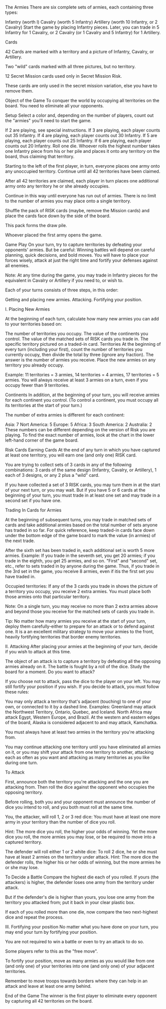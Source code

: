 The Armies
There are six complete sets of armies, each containing three types:

Infantry (worth l)
Cavalry (worth 5 Infantry)
Artillery (worth 10 Infantry, or 2 Cavalry)
Start the game by placing Infantry pieces. Later, you can trade in 5 Infantry for 1 Cavalry, or 2 Cavalry (or 1 Cavalry and 5 Infantry) for 1 Artillery.


Cards

42 Cards are marked with a territory and a picture of Infantry, Cavalry, or Artillery.

Two "wild" cards marked with all three pictures, but no territory.

12 Secret Mission cards used only in Secret Mission Risk.

These cards are only used in the secret mission variation, else you have to remove them.


Object of the Game
To conquer the world by occupying all territories on the board. You need to eliminate all your opponents.


Setup
Select a color and, depending on the number of players, count out the "armies" you'll need to start the game.

If 2 are playing, see special instructions.
If 3 are playing, each player counts out 35 Infantry.
If 4 are playing, each player counts out 30 Infantry.
If 5 are playing, each player counts out 25 Infantry.
If 6 are playing, each player counts out 20 Infantry.
Roll one die. Whoever rolls the highest number takes one Infantry piece from his or her pile and places it onto any territory on the board, thus claiming that territory.

Starting to the left of the first player, in turn, everyone places one army onto any unoccupied territory. Continue until all 42 territories have been claimed.

After all 42 territories are claimed, each player in turn places one additional army onto any territory he or she already occupies.

Continue in this way until everyone has run out of armies. There is no limit to the number of armies you may place onto a single territory.

Shuffle the pack of RISK cards (maybe, remove the Mission cards) and place the cards face down by the side of the board.

This pack forms the draw pile.

Whoever placed the first army opens the game.


Game Play
On your turn, try to capture territories by defeating your opponents' armies. But be careful: Winning battles will depend on careful planning, quick decisions, and bold moves. You will have to place your forces wisely, attack at just the right time and fortify your defenses against all enemies.

Note: At any time during the game, you may trade in Infantry pieces for the equivalent in Cavalry or Artillery if you need to, or wish to.

Each of your turns consists of three steps, in this order:

Getting and placing new armies.
Attacking.
Fortifying your position.

I. Placing New Armies

At the beginning of each turn, calculate how many new armies you can add to your territories based on:

The number of territories you occupy.
The value of the continents you control.
The value of the matched sets of RISK cards you trade in.
The specific territory pictured on a traded-in card.
Territories
At the beginning of every turn (including your first), count the number of territories you currently occupy, then divide the total by three (ignore any fraction). The answer is the number of armies you receive. Place the new armies on any territory you already occupy.

Example: 11 territories = 3 armies, 14 territories = 4 armies, 17 territories = 5 armies. You will always receive at least 3 armies on a turn, even if you occupy fewer than 9 territories.

Continents
In addition, at the beginning of your turn, you will receive armies for each continent you control. (To control a continent, you must occupy all its territories at the start of your turn.)

The number of extra armies is different for each continent:

Asia: 7
Nort America: 5
Europe: 5
Africa: 3
South America: 2
Australia: 2
These numbers can be different depending on the version of Risk you are playing. To find the exact number of armies, look at the chart in the lower left-hand corner of the game board.




Risk Cards
Earning Cards
At the end of any turn in which you have captured at least one territory, you will earn one (and only one) RISK card.

You are trying to collect sets of 3 cards in any of the following combinations: 3 cards of the same design (Infantry, Cavalry, or Artillery), 1 each of 3 designs, or any 2 plus a "wild" card.

If you have collected a set of 3 RISK cards, you may turn them in at the start of your next turn, or you may wait. But if you have 5 or 6 cards at the beginning of your turn, you must trade in at least one set and may trade in a second set if you have one.

Trading In Cards for Armies

At the beginning of subsequent turns, you may trade in matched sets of cards and take additional armies based on the total number of sets anyone has traded in so far. For quick reference, keep traded-in cards face down under the bottom edge of the game board to mark the value (in armies) of the next trade.

After the sixth set has been traded in, each additional set is worth 5 more armies. Example: If you trade in the seventh set, you get 20 armies; if you trade in the eighth, you get 25 armies, and so on. "First" and "second" set, etc., refer to sets traded in by anyone during the game. Thus, if you trade in the 3rd set in the game, you receive 8 armies, even if itis the first set you have traded in.

Occupied territories: If any of the 3 cards you trade in shows the picture of a territory you occupy, you receive 2 extra armies. You must place both those armies onto that particular territory.

Note: On a single turn, you may receive no more than 2 extra armies above and beyond those you receive for the matched sets of cards you trade in.

Tip: No matter how many armies you receive at the start of your turn, deploy them carefully-either to prepare for an attack or to defend against one. It is a an excellent military strategy to move your armies to the front, heavily fortifying territories that border enemy territories.


II. Attacking
After placing your armies at the beginning of your turn, decide if you wish to attack at this time.

The object of an attack is to capture a territory by defeating all the opposing armies already on it. The battle is fought by a roll of the dice. Study the board for a moment. Do you want to attack?

If you choose not to attack, pass the dice to the player on your left. You may still fortify your position if you wish. If you decide to attack, you must follow these rules:

You may only attack a territory that's adjacent (touching) to one of your own, or connected to it by a dashed line. Examples: Greenland may attack the Northwest Territory, Ontario, Quebec, and Iceland. North Africa may attack Egypt, Western Europe, and Brazil. At the western and eastern edges of the board, Alaska is considered adjacent to and may attack, Kamchatka.

You must always have at least two armies in the territory you're attacking from.

You may continue attacking one territory until you have eliminated all armies on it, or you may shift your attack from one territory to another, attacking each as often as you want and attacking as many territories as you like during one turn.

To Attack

First, announce both the territory you're attacking and the one you are attacking from. Then roll the dice against the opponent who occupies the opposing territory.

Before rolling, both you and your opponent must announce the number of dice you intend to roll, and you both must roll at the same time.

You, the attacker, will roll 1, 2 or 3 red dice: You must have at least one more army in your territory than the number of dice you roll.

Hint: The more dice you roll, the higher your odds of winning. Yet the more dice you roll, the more armies you may lose, or be required to move into a captured territory.

The defender will roll either 1 or 2 white dice: To roll 2 dice, he or she must have at least 2 armies on the territory under attack. Hint: The more dice the defender rolls, the higher his or her odds of winning, but the more armies he or she may lose.

To Decide a Battle
Compare the highest die each of you rolled. If yours (the attackers) is higher, the defender loses one army from the territory under attack.

But if the defender's die is higher than yours, you lose one army from the territory you attacked from; put it back in your clear plastic box.

If each of you rolled more than one die, now compare the two next-highest dice and repeat the process.

 

III. Fortifying your position
No matter what you have done on your turn, you may end your turn by fortifying your position.

You are not required to win a battle or even to try an attack to do so.

Some players refer to this as the "free move".

To fortify your position, move as many armies as you would like from one (and only one) of your territories into one (and only one) of your adjacent territories.

Remember to move troops towards borders where they can help in an attack and leave at least one army behind.


End of the Game
The winner is the first player to eliminate every opponent by capturing all 42 territories on the board.